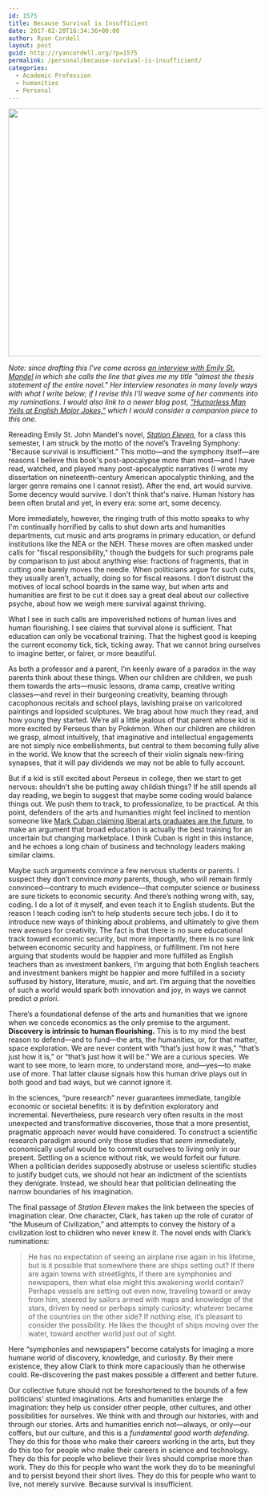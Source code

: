 ```yaml
---
id: 1575
title: Because Survival is Insufficient
date: 2017-02-20T16:34:36+00:00
author: Ryan Cordell
layout: post
guid: http://ryancordell.org/?p=1575
permalink: /personal/because-survival-is-insufficient/
categories:
  - Academic Profession
  - humanities
  - Personal
---
```

<a href="http://www.npr.org/2015/06/20/415782006/survival-is-insufficient-station-eleven-preserves-art-after-the-apocalypse"><img src="https://media.npr.org/assets/img/2015/06/19/stationeleven_wide-26f0fd28ad8a00f194b5ef94ebd2fde9a1b41f2e.jpg?s=1400" width="878" height="494" class="alignnone size-medium" /></a>

*Note: since drafting this I've come across [an interview with Emily St. Mandel](http://www.npr.org/2015/06/20/415782006/survival-is-insufficient-station-eleven-preserves-art-after-the-apocalypse) in which she calls the line that gives me my title "almost the thesis statement of the entire novel." Her interview resonates in many lovely ways with what I write below; if I revise this I'll weave some of her comments into my ruminations. I would also link to a newer blog post, ["Humorless Man Yells at English Major Jokes,"](/personal/english-major-jokes/) which I would consider a companion piece to this one.*

Rereading Emily St. John Mandel's novel, [*Station Eleven*](http://amzn.to/2lAatoq), for a class this semester, I am struck by the motto of the novel’s Traveling Symphony: "Because survival is insufficient." This motto—and the symphony itself—are reasons I believe this book's post-apocalypse more than most—and I have read, watched, and played many post-apocalyptic narratives (I wrote my dissertation on nineteenth-century American apocalyptic thinking, and the larger genre remains one I cannot resist). After the end, art would survive. Some decency would survive. I don't think that's naive. Human history has been often brutal and yet, in every era: some art, some decency.

More immediately, however, the ringing truth of this motto speaks to why I'm continually horrified by calls to shut down arts and humanities departments, cut music and arts programs in primary education, or defund institutions like the NEA or the NEH. These moves are often masked under calls for "fiscal responsibility," though the budgets for such programs pale by comparison to just about anything else: fractions of fragments, that in cutting one barely moves the needle. When politicians argue for such cuts, they usually aren’t, actually, doing so for fiscal reasons. I don’t distrust the motives of local school boards in the same way, but when arts and humanities are first to be cut it does say a great deal about our collective psyche, about how we weigh mere survival against thriving.

What I see in such calls are impoverished notions of human lives and human flourishing. I see claims that survival alone is sufficient. That education can only be vocational training. That the highest good is keeping the current economy tick, tick, ticking away. That we cannot bring ourselves to imagine better, or fairer, or more beautiful.

As both a professor and a parent, I’m keenly aware of a paradox in the way parents think about these things. When our children are children, we push them towards the arts—music lessons, drama camp, creative writing classes—and revel in their burgeoning creativity, beaming through cacophonous recitals and school plays, lavishing praise on varicolored paintings and lopsided sculptures. We brag about how much they read, and how young they started. We’re all a little jealous of that parent whose kid is more excited by Perseus than by Pokémon. When our children are children we grasp, almost intuitively, that imaginative and intellectual engagements are not simply nice embellishments, but central to them becoming fully alive in the world. We know that the screech of their violin signals new-firing synapses, that it will pay dividends we may not be able to fully account.

But if a kid is still excited about Perseus in college, then we start to get nervous: shouldn’t she be putting away childish things? If he still spends all day reading, we begin to suggest that maybe some coding would balance things out. We push them to track, to professionalize, to be practical. At this point, defenders of the arts and humanities might feel inclined to mention someone like [Mark Cuban claiming liberal arts graduates are the future](http://www.businessinsider.com/mark-cuban-liberal-arts-is-the-future-2017-2), to make an argument that broad education is actually the best training for an uncertain but changing marketplace. I think Cuban is right in this instance, and he echoes a long chain of business and technology leaders making similar claims.

Maybe such arguments convince a few nervous students or parents. I suspect they don’t convince *many* parents, though, who will remain firmly convinced—contrary to much evidence—that computer science or business are sure tickets to economic security. And there’s nothing wrong with, say, coding. I do a lot of it myself, and even teach it to English students. But the reason I teach coding isn’t to help students secure tech jobs. I do it to introduce new ways of thinking about problems, and ultimately to give them new avenues for creativity. The fact is that there is no sure educational track toward economic security, but more importantly, there is no sure link between economic security and happiness, or fulfillment. I’m not here arguing that students would be happier and more fulfilled as English teachers than as investment bankers, I’m arguing that both English teachers and investment bankers might be happier and more fulfilled in a society suffused by history, literature, music, and art. I’m arguing that the novelties of such a world would spark both innovation and joy, in ways we cannot predict *a priori*.

There’s a foundational defense of the arts and humanities that we ignore when we concede economics as the only premise to the argument. **Discovery is intrinsic to human flourishing.** This is to my mind the best reason to defend—and to fund—the arts, the humanities, or, for that matter, space exploration. We are never content with “that’s just how it was,” “that’s just how it is,” or “that’s just how it will be.” We are a curious species. We want to see more, to learn more, to understand more, and—yes—to make use of more. That latter clause signals how this human drive plays out in both good and bad ways, but we cannot ignore it.

In the sciences, “pure research” never guarantees immediate, tangible economic or societal benefits: it is by definition exploratory and incremental. Nevertheless, pure research very often results in the most unexpected and transformative discoveries, those that a more presentist, pragmatic approach never would have considered. To construct a scientific research paradigm around only those studies that *seem* immediately, economically useful would be to commit ourselves to living only in our present. Settling on a science without risk, we would forfeit our future. When a politician derides supposedly abstruse or useless scientific studies to justify budget cuts, we should not hear an indictment of the scientists they denigrate. Instead, we should hear that politician delineating the narrow boundaries of his imagination.

The final passage of *Station Eleven* makes the link between the species of imagination clear. One character, Clark, has taken up the role of curator of “the Museum of Civilization,” and attempts to convey the history of a civilization lost to children who never knew it. The novel ends with Clark’s ruminations:

> He has no expectation of seeing an airplane rise again in his lifetime, but is it possible that somewhere there are ships setting out? If there are again towns with streetlights, if there are symphonies and newspapers, then what else might this awakening world contain? Perhaps vessels are setting out even now, traveling toward or away from him, steered by sailors armed with maps and knowledge of the stars, driven by need or perhaps simply curiosity: whatever became of the countries on the other side? If nothing else, it’s pleasant to consider the possibility. He likes the thought of ships moving over the water, toward another world just out of sight.

Here “symphonies and newspapers” become catalysts for imaging a more humane world of discovery, knowledge, and curiosity. By their mere existence, they allow Clark to think more capaciously than he otherwise could. Re-discovering the past makes possible a different and better future.

Our collective future should not be foreshortened to the bounds of a few politicians’ stunted imaginations. Arts and humanities enlarge the imagination: they help us consider other people, other cultures, and other possibilities for ourselves. We think with and through our histories, with and through our stories. Arts and humanities enrich not—always, or only—our coffers, but our culture, and this is a *fundamental good worth defending*. They do this for those who make their careers working in the arts, but they do this too for people who make their careers in science and technology. They do this for people who believe their lives should comprise more than work. They do this for people who want the work they do to be meaningful and to persist beyond their short lives. They do this for people who want to live, not merely survive. Because survival is insufficient.